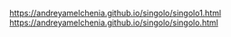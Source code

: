 https://andreyamelchenia.github.io/singolo/singolo1.html
https://andreyamelchenia.github.io/singolo/singolo.html